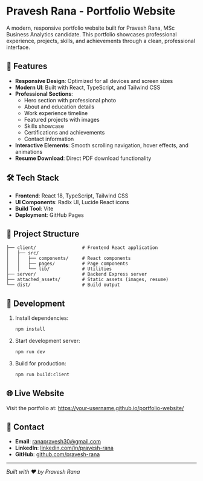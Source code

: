 # Pravesh Rana - Portfolio Website

A modern, responsive portfolio website built for Pravesh Rana, MSc Business Analytics candidate. This portfolio showcases professional experience, projects, skills, and achievements through a clean, professional interface.

## 🚀 Features

- **Responsive Design**: Optimized for all devices and screen sizes
- **Modern UI**: Built with React, TypeScript, and Tailwind CSS
- **Professional Sections**: 
  - Hero section with professional photo
  - About and education details
  - Work experience timeline
  - Featured projects with images
  - Skills showcase
  - Certifications and achievements
  - Contact information
- **Interactive Elements**: Smooth scrolling navigation, hover effects, and animations
- **Resume Download**: Direct PDF download functionality

## 🛠️ Tech Stack

- **Frontend**: React 18, TypeScript, Tailwind CSS
- **UI Components**: Radix UI, Lucide React icons
- **Build Tool**: Vite
- **Deployment**: GitHub Pages

## 📁 Project Structure

```
├── client/                 # Frontend React application
│   ├── src/
│   │   ├── components/     # React components
│   │   ├── pages/          # Page components
│   │   └── lib/            # Utilities
├── server/                 # Backend Express server
├── attached_assets/        # Static assets (images, resume)
└── dist/                   # Build output
```

## 🔧 Development

1. Install dependencies:
   ```bash
   npm install
   ```

2. Start development server:
   ```bash
   npm run dev
   ```

3. Build for production:
   ```bash
   npm run build:client
   ```

## 🌐 Live Website

Visit the portfolio at: https://your-username.github.io/portfolio-website/

## 📧 Contact

- **Email**: ranapravesh30@gmail.com
- **LinkedIn**: [linkedin.com/in/pravesh-rana](https://linkedin.com/in/pravesh-rana)
- **GitHub**: [github.com/pravesh-rana](https://github.com/pravesh-rana)

---

*Built with ❤️ by Pravesh Rana*